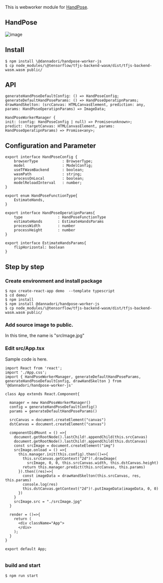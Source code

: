 This is webworker module for [HandPose](https://github.com/tensorflow/tfjs-models/tree/master/handpose).

## HandPose
![image](https://user-images.githubusercontent.com/48346627/95988209-88868300-0e63-11eb-809a-35a52b7f77fe.png)

## Install
```
$ npm install \@dannadori/handpose-worker-js
$ cp node_modules/\@tensorflow/tfjs-backend-wasm/dist/tfjs-backend-wasm.wasm public/

```
## API

```
generateHandPoseDefaultConfig: () => HandPoseConfig;
generateDefaultHandPoseParams: () => HandPoseOperatipnParams;
drawHandSkelton: (srcCanvas: HTMLCanvasElement, prediction: any, params: HandPoseOperatipnParams) => ImageData;

HandPoseWorkerManager {
init: (config: HandPoseConfig | null) => Promise<unknown>;
predict: (targetCanvas: HTMLCanvasElement, params: HandPoseOperatipnParams) => Promise<any>;

```

## Configuration and Parameter

```
export interface HandPoseConfig {
    browserType           : BrowserType;
    model                 : ModelConfig;
    useTFWasmBackend      : boolean;
    wasmPath              : string;
    processOnLocal        : boolean;
    modelReloadInterval   : number;
}

export enum HandPoseFunctionType{
    EstimateHands,
}

export interface HandPoseOperatipnParams{
    type                : HandPoseFunctionType
    estimateHands       : EstimateHandsParams
    processWidth        : number
    processHeight       : number
}

export interface EstimateHandsParams{
    flipHorizontal: boolean
}

```

## Step by step
### Create environment and install package
```
$ npx create-react-app demo  --template typescript
$ cd demo/
$ npm install
$ npm install @dannadori/handpose-worker-js
$ cp node_modules/\@tensorflow/tfjs-backend-wasm/dist/tfjs-backend-wasm.wasm public/

```

### Add source image to public. 
In this time, the name is "srcImage.jpg"

### Edit src/App.tsx
Sample code is here.

```
import React from 'react';
import './App.css';
import { HandPoseWorkerManager, generateDefaultHandPoseParams, generateHandPoseDefaultConfig, drawHandSkelton } from '@dannadori/handpose-worker-js'

class App extends React.Component{
  
  manager = new HandPoseWorkerManager()
  config = generateHandPoseDefaultConfig()
  params = generateDefaultHandPoseParams()

  srcCanvas = document.createElement("canvas")
  dstCanvas = document.createElement("canvas")

  componentDidMount = () =>{
    document.getRootNode().lastChild!.appendChild(this.srcCanvas)
    document.getRootNode().lastChild!.appendChild(this.dstCanvas)
    const srcImage = document.createElement("img")
    srcImage.onload = () =>{
      this.manager.init(this.config).then(()=>{
        this.srcCanvas.getContext("2d")!.drawImage(
          srcImage, 0, 0, this.srcCanvas.width, this.dstCanvas.height)
        return this.manager.predict(this.srcCanvas, this.params)
      }).then((res)=>{
        const imageData = drawHandSkelton(this.srcCanvas, res, this.params)
        console.log(res)
        this.dstCanvas.getContext("2d")!.putImageData(imageData, 0, 0)
      })
    }
    srcImage.src = "./srcImage.jpg"
  }

  render = ()=>{
    return (
      <div className="App">
      </div>
    );
  }
}

export default App;


```

### build and start

```
$ npm run start
```





